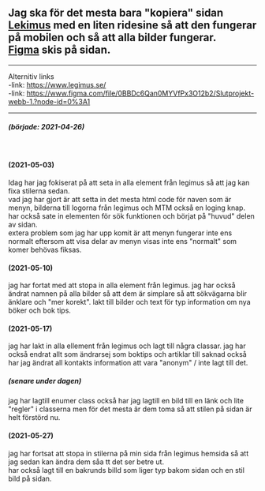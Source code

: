 Jag ska för det mesta bara "kopiera" sidan [Lekimus](https://www.legimus.se/)  med en liten ridesine så att den fungerar på mobilen och så att alla bilder fungerar.  
[Figma](https://www.figma.com/file/0BBDc6Qan0MYVfPx3O12b2/Slutprojekt-webb-1.?node-id=0%3A1) skis på sidan.
-
---
Alternitiv links  
-link: https://www.legimus.se/  
-link: https://www.figma.com/file/0BBDc6Qan0MYVfPx3O12b2/Slutprojekt-webb-1.?node-id=0%3A1

---
##### (började: 2021-04-26) 
<br />

#### (2021-05-03)
Idag har jag fokiserat på att seta in alla element från legimus så att jag kan fixa stilerna sedan.  
vad jag har gjort är att setta in det mesta html code för naven som är menyn, bilderna till logorna från legimus och MTM också en loging knap. har också sate in elementen för sök funktionen och börjat på "huvud" delen av sidan.  
extera problem som jag har upp komit är att menyn fungerar inte ens normalt eftersom att visa delar av menyn visas inte ens "normalt" som komer behövas fiksas.

#### (2021-05-10)
jag har fortat med att stopa in alla element från legimus.
jag har också ändrat namnen på alla bilder så att dem är simplare så att sökvägarna blir änklare och "mer korekt".
lakt till bilder och text för typ information om nya böker och bok tips.

#### (2021-05-17)
jag har lakt in alla ellement från legimus och lagt till några classar.
jag har också endrat allt som ändrarsej som boktips och artiklar till saknad också har jag ändrat all kontakts information att vara "anonym" / inte lagt till det.
##### (senare under dagen)
jag har lagtill enumer class också har jag lagtill en bild till en länk och lite "regler" i classerna men för det mesta är dem toma så att stilen på sidan är helt förstörd nu.

#### (2021-05-27)
jag har fortsat att stopa in stilerna på min sida från legimus hemsida så att jag sedan kan ändra dem såa tt det ser betre ut.  
har också lagt till en bakrunds billd som liger typ bakom sidan och en stil bild på sidan.

